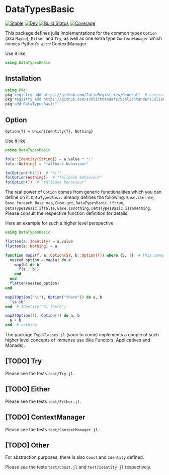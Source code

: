 # DataTypesBasic

[![Stable](https://img.shields.io/badge/docs-stable-blue.svg)](https://schlichtanders.github.io/DataTypesBasic.jl/stable)
[![Dev](https://img.shields.io/badge/docs-dev-blue.svg)](https://schlichtanders.github.io/DataTypesBasic.jl/dev)
[![Build Status](https://github.com/schlichtanders/DataTypesBasic.jl/workflows/CI/badge.svg)](https://github.com/schlichtanders/DataTypesBasic.jl/actions)
[![Coverage](https://codecov.io/gh/schlichtanders/DataTypesBasic.jl/branch/master/graph/badge.svg)](https://codecov.io/gh/schlichtanders/DataTypesBasic.jl)

This package defines julia implementations for the common types `Option` (aka `Maybe`), `Either` and `Try`, as well as one extra type `ContextManager` which mimics Python's `with`-ContextManager.

Use it like
```julia
using DataTypesBasic
```

## Installation

```julia
using Pkg
pkg"registry add https://github.com/JuliaRegistries/General"  # central julia repository
pkg"registry add https://github.com/schlichtanders/SchlichtandersJuliaRegistry.jl"  # custom repository
pkg"add DataTypesBasic"
```

## Option

`Option{T} = Union{Identity{T}, Nothing}`

Use it like
```julia
using DataTypesBasic

fo(a::Identity{String}) = a.value * "!"
fo(a::Nothing) = "fallback behaviour"

fo(Option("hi"))  # "hi!"
fo(Option(nothing))  # "fallback behaviour"
fo(Option())  # "fallback behaviour"
```

The real power of `Option` comes from generic functionalities which you can define on it. `DataTypesBasic` already defines the following:
`Base.iterate`, `Base.foreach`, `Base.map`, `Base.get`, `DataTypesBasic.iftrue`, `DataTypesBasic.iffalse`, `Base.isnothing`, `DataTypesBasic.issomething`. Please
consult the respective function definition for details.

Here an example for such a higher level perspective
```julia
using DataTypesBasic

flatten(a::Identity) = a.value
flatten(a::Nothing) = a

function map2(f, a::Option{S}, b::Option{T}) where {S, T}  # this comes
  nested_option = map(a) do a′
    map(b) do b′
      f(a′, b′)
    end
  end
  flatten(nested_option)
end

map2(Option("hi"), Option("there")) do a, b
  "$a $b"
end  # Identity("hi there")

map2(Option(1), Option()) do a, b
  a + b
end  # nothing
```

The package `TypeClasses.jl` (soon to come) implements a couple of such higher level concepts of immense use
(like Functors, Applicatives and Monads).


## [TODO] Try

Please see the tests `test/Try.jl`.

## [TODO] Either

Please see the tests `test/Either.jl`.

## [TODO] ContextManager

Please see the tests `test/ContextManager.jl`.

## [TODO] Other

For abstraction purposes, there is also `Const` and `Identity` defined.

Please see the tests `test/Const.jl` and `test/Identity.jl` respectively.
